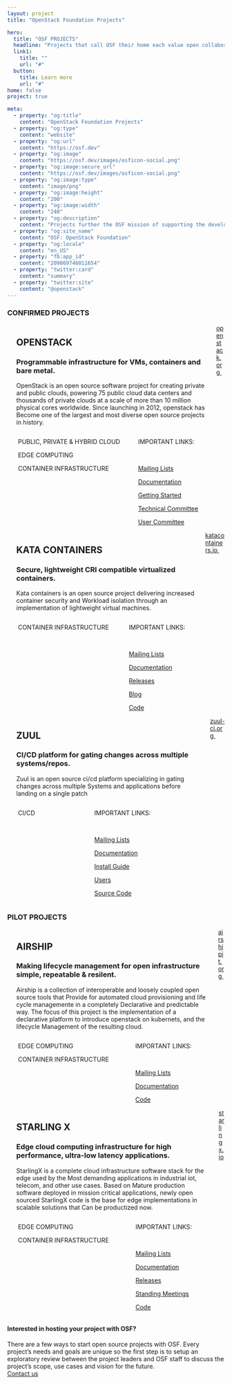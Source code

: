 ```yaml
---
layout: project
title: "OpenStack Foundation Projects"

hero:
  title: "OSF PROJECTS"
  headline: "Projects that call OSF their home each value open collaboration and exemplify the Four Opens (source, design, development, community). All of our project have a strategic focus, vision & scope that furthers the OSF mission of supporting the development and adoption of production infrastructure with open source components."
  link1:
    title: ""
    url: "#"
  button:
    title: Learn more
    url: "#"
home: false
project: true

meta:
  - property: "og:title"
    content: "OpenStack Foundation Projects"
  - property: "og:type"
    content: "website"
  - property: "og:url"
    content: "https://osf.dev"
  - property: "og:image"
    content: "https://osf.dev/images/osficon-social.png"
  - property: "og:image:secure_url"
    content: "https://osf.dev/images/osficon-social.png"
  - property: "og:image:type"
    content: "image/png"
  - property: "og:image:height"
    content: "200"
  - property: "og:image:width"
    content: "240"
  - property: "og:description"
    content: "Projects further the OSF mission of supporting the development and adoption of production infrastructure with open source components."
  - property: "og:site_name"
    content: "OSF: OpenStack Foundation"
  - property: "og:locale"
    content: "en_US"
  - property: "fb:app_id"
    content: "209869746011654"
  - property: "twitter:card"
    content: "summary"
  - property: "twitter:site"
    content: "@openstack"
---
```


<section class="projects-s1-main container">

  <h3 class="itemtitle">CONFIRMED PROJECTS</h3>

  <div class="projects-s1-container columns">
    <div class="column is-2">
      <img src="/images/projects/logo1.svg" alt="" class="projetcs-s1-container-child">
    </div>
    <div class="projetcs-s1-container-child column is-7 is-full-mobile">
        <h2>OPENSTACK</h2>
        <h3>Programmable infrastructure for VMs, containers and bare metal.</h3>
        <p>OpenStack is an open source software project for creating private and public clouds,
        powering 75 public cloud data centers and thousands of private clouds at a scale of more than 10 million physical cores worldwide. Since launching in 2012, openstack has Become one of 
        the largest and most diverse open source projects in history.</p>
        <div class="columns">
            <div class="column is-three-fifths">
                <p><img src="/images/home/icon5.svg" alt=""> PUBLIC, PRIVATE &amp; HYBRID CLOUD</p>
                <p><img src="/images/home/icon1.svg" alt=""> EDGE COMPUTING</p>
                <p><img src="/images/home/icon3.svg" alt=""> CONTAINER INFRASTRUCTURE</p>
            </div>
            <div class="column">
            <p>IMPORTANT LINKS:</p><br/>
            <p><a href="http://lists.openstack.org/cgi-bin/mailman/listinfo">Mailing Lists</a></p>
            <p><a href="https://docs.openstack.org">Documentation</a></p>
            <p><a href="https://www.openstack.org/software/start/">Getting Started</a></p>
            <p><a href="https://www.openstack.org/foundation/tech-committee/">Technical Committee</a></p>
            <p><a href="https://www.openstack.org/foundation/user-committee/">User Committee</a></p>
            </div>
        </div>        
    </div>
    <div class="projetcs-s1-container-child column is-3">
      <a href="https://www.openstack.org" class="button button-red projects-btn">
        <span>openstack.org <img src="/images/symbols/arrow-left.svg" alt="" /></span>
      </a>
    </div>
  </div>
  <div class="projects-s1-container columns">
    <div class="column is-2">
      <img src="/images/projects/logo3.svg" alt="" class="projetcs-s1-container-child">
    </div>
    <div class="projetcs-s1-container-child column is-7 is-full-mobile">
        <h2>KATA CONTAINERS</h2>
        <h3 id="projects-s3-h3">Secure, lightweight CRI compatible virtualized containers.</h3>
        <p>Kata containers is an open source project delivering increased container security and Workload isolation through an implementation of lightweight virtual machines.</p>
        <div class="columns">
            <div class="column is-three-fifths">
                <p><img src="/images/home/icon3.svg" alt=""> CONTAINER INFRASTRUCTURE</p>
            </div>
            <div class="column">
            <p>IMPORTANT LINKS:</p><br/>
            <p><a href="http://lists.katacontainers.io/cgi-bin/mailman/listinfo">Mailing Lists</a></p>
            <p><a href="https://katacontainers.io/docs/">Documentation</a></p>
            <p><a href="https://github.com/kata-containers/runtime/releases/">Releases</a></p>
            <p><a href="https://katacontainers.io/community/">Blog</a></p>
            <p><a href="https://github.com/kata-containers">Code</a></p>
            </div>
        </div>        
    </div>
    <div class="projetcs-s1-container-child column is-3">
        <a href="https://katacontainers.io" class="button button-red projects-btn"  id="projects-s3-btn">
            <span>katacontainers.io <img src="/images/symbols/arrow-left.svg" alt="" /></span>
        </a>
    </div>
  </div>

  <div class="projects-s1-container columns">
    <div class="column is-2">
      <img src="/images/projects/logo5.svg" alt="" class="projetcs-s1-container-child">
    </div>
    <div class="projetcs-s1-container-child column is-7 is-full-mobile">
        <h2>ZUUL</h2>
        <h3 id="projects-s5-h3">CI/CD platform for gating changes across multiple systems/repos.</h3>
        <p>Zuul is an open source ci/cd platform specializing in gating changes across multiple Systems and applications before landing on a single patch</p>
        <div class="columns">
            <div class="column is-three-fifths">
                <p><img src="/images/home/icon2.svg" alt=""> CI/CD</p>
            </div>
            <div class="column">
            <p>IMPORTANT LINKS:</p><br/>
            <p><a href="http://lists.zuul-ci.org/cgi-bin/mailman/listinfo">Mailing Lists</a></p>
            <p><a href="https://zuul-ci.org/docs/">Documentation</a></p>
            <p><a href="https://pypi.org/project/zuul/">Install Guide</a></p> 
            <p><a href="https://zuul-ci.org/users.html">Users</a></p> 
            <p><a href="https://git.zuul-ci.org/">Source Code</a></p>
            </div>
        </div>        
    </div>
    <div class="projetcs-s1-container-child column is-3">
        <a href="https://zuul-ci.org/" class="button button-red projects-btn"  id="projects-s5-btn">
            <span>zuul-ci.org <img src="/images/symbols/arrow-left.svg" alt="" /></span>
        </a>
    </div>
  </div>

  <h3 class="itemtitle">PILOT PROJECTS</h3>

  <div class="projects-s1-container columns">
    <div class="column is-2">
      <img src="/images/projects/logo2.svg" alt="" class="projetcs-s1-container-child">
    </div>
      <div class="projetcs-s1-container-child column is-7 is-full-mobile">
          <h2>AIRSHIP</h2>
          <h3 id="projects-s2-h3">Making lifecycle management for open infrastructure simple, repeatable & resilent.</h3>
          <p>Airship is a collection of interoperable and loosely coupled open source tools that Provide for automated cloud provisioning and life cycle managemente in a completely Declarative and predictable way. The focus of this project is the implementation of a declarative platform to introduce openstack on kubernets, and the lifecycle Management of the resulting cloud.</p>
          <div class="columns">
              <div class="column is-three-fifths">
                  <p><img src="/images/home/icon1.svg" alt=""> EDGE COMPUTING</p>
                  <p><img src="/images/home/icon3.svg" alt=""> CONTAINER INFRASTRUCTURE</p>
              </div>
              <div class="column">
              <p>IMPORTANT LINKS:</p><br/>
              <p><a href="http://lists.airshipit.org/cgi-bin/mailman/listinfo">Mailing Lists</a></p>
              <p><a href="https://airship-treasuremap.readthedocs.io/en/latest/">Documentation</a></p>
              <p><a href="https://git.airshipit.org/cgit">Code</a></p>
              </div>
          </div>        
      </div>
      <div class="projetcs-s1-container-child column is-3">
          <a href="https://airshipit.org" class="button button-red projects-btn" id="projects-s2-btn">
              <span>airshipit.org <img src="/images/symbols/arrow-left.svg" alt="" /></span>
         </a>
      </div>
  </div>

  <div class="projects-s1-container columns">
    <div class="column is-2">
      <img src="/images/projects/logo4.svg" alt="" class="projetcs-s1-container-child">
    </div>
      <div class="projetcs-s1-container-child column is-7 is-full-mobile">
          <h2>STARLING X</h2>
          <h3 id="projects-s4-h3">Edge cloud computing infrastructure for high performance, ultra-low latency applications.</h3>
          <p>StarlingX is a complete cloud infrastructure software stack for the edge used by the Most demanding applications in industrial iot, telecom, and other use cases. Based on Mature production software deployed in mission critical applications, newly open sourced StarlingX code is the base for edge implementations in scalable solutions that Can be productized now.</p>
          <div class="columns">
              <div class="column is-three-fifths">
                  <p><img src="/images/home/icon1.svg" alt=""> EDGE COMPUTING</p>
                  <p><img src="/images/home/icon3.svg" alt=""> CONTAINER INFRASTRUCTURE</p>
              </div>
              <div class="column">
              <p>IMPORTANT LINKS:</p><br/>
              <p><a href="http://lists.starlingx.io/">Mailing Lists</a></p>
              <p><a href="https://wiki.openstack.org/wiki/StarlingX">Documentation</a></p>
              <p><a href="https://wiki.openstack.org/wiki/StarlingX#Releases">Releases</a></p>
              <p><a href="https://wiki.openstack.org/wiki/StarlingX/Meetings">Standing Meetings</a></p>
              <p><a href="https://git.starlingx.io/cgit">Code</a></p>
              </div>
          </div>        
      </div>
      <div class="projetcs-s1-container-child column is-3">
          <a href="https://starlingx.io" class="button button-red projects-btn"  id="projects-s4-btn">
            <span>starlingx.io <img src="/images/symbols/arrow-left.svg" alt="" /></span>
          </a>
      </div>
  </div>
</section>

<section class="projects-s2-main">
  <div class="container">
    <h4 class="itemtitle">Interested in hosting your project with OSF? </h4>
    <div class="fix-h5">There are a few ways to start open source projects with OSF. Every project’s needs and goals are unique so the first step is to setup an exploratory review between the project leaders and OSF staff to discuss the project’s scope, use cases and vision for the future.</div>
    <a href="mailto:community@openstack.org" class="button button-red projects-btn">
        <span>Contact us</span>
    </a>
  </div>
</section>
